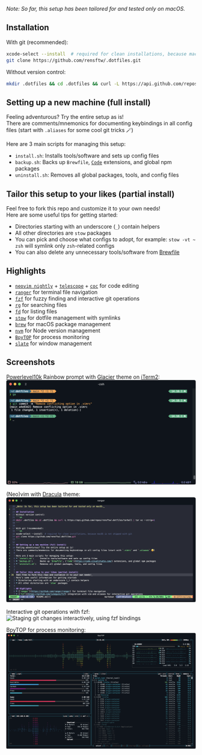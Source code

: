 _Note: So far, this setup has been tailored for and tested only on macOS._  

## Installation
With git (recommended):  
```sh
xcode-select --install  # required for clean installations, because macOS is not shipped with git
git clone https://github.com/rensftw/.dotfiles.git
```
  
Without version control:  
```sh
mkdir .dotfiles && cd .dotfiles && curl -L https://api.github.com/repos/rensftw/.dotfiles/tarball | tar xz --strip=1
```
  
## Setting up a new machine (full install)
Feeling adventurous? Try the entire setup as is!  
There are comments/mnemonics for documenting keybindings in all config files (start with `.aliases` for some cool git tricks 🪄)  

Here are 3 main scripts for managing this setup:  
* `install.sh`:     Installs tools/software and sets up config files
* `backup.sh`:      Backs up `Brewfile`, [`Code`](https://code.visualstudio.com/) extensions, and global npm packages
* `uninstall.sh`:   Removes all global packages, tools, and config files

  
## Tailor this setup to your likes (partial install)
Feel free to fork this repo and customize it to your own needs!  
Here are some useful tips for getting started:  
* Directories starting with an underscore (`_`) contain helpers
* All other directories are `stow` packages
* You can pick and choose what configs to adopt, for example: `stow -vt ~ zsh` will symlink only `zsh`-related configs
* You can also delete any unnecessary tools/software from [Brewfile](./_homebrew/Brewfile)
  
## Highlights
* [`neovim nightly`](https://neovim.io/) + [`telescope`](https://github.com/nvim-telescope/telescope.nvim) + [`coc`](https://github.com/neoclide/coc.nvim) for code editing
* [`ranger`](https://github.com/ranger/ranger) for terminal file navigation
* [`fzf`](https://github.com/junegunn/fzf) for fuzzy finding and interactive git operations
* [`rg`](https://github.com/BurntSushi/ripgrep) for searching files
* [`fd`](https://github.com/sharkdp/fd) for listing files
* [`stow`](https://www.gnu.org/software/stow/) for dotfile management with symlinks
* [`brew`](https://brew.sh/) for macOS package management
* [`nvm`](https://github.com/nvm-sh/nvm) for Node version management
* [`BpyTOP`](https://github.com/aristocratos/bpytop) for process monitoring
* [`slate`](https://github.com/jigish/slate) for window management
  
## Screenshots
[Powerlevel10k](https://github.com/romkatv/powerlevel10k/) Rainbow prompt with [Glacier](https://github.com/bahlo/iterm-colors#glacier) theme on [iTerm2](https://iterm2.com/):
![Powerlevel10k Rainbow prompt with Glacier theme on iTerm2](https://raw.githubusercontent.com/rensftw/.dotfiles-media/main/rainbow-prompt-with-glacier-theme.png)
  
(Neo)vim with [Dracula](https://draculatheme.com/vim) theme:
![(Neo)vim with Dracula theme](https://raw.githubusercontent.com/rensftw/.dotfiles-media/main/vim-with-dracula-theme.png)
  
Interactive git operations with fzf:
![Staging git changes interactively, using fzf bindings](https://raw.githubusercontent.com/rensftw/.dotfiles-media/main/interactive-git-fzf-full-size.gif)

  
BpyTOP for process monitoring:
![BpyTOP for process monitoring](https://raw.githubusercontent.com/rensftw/.dotfiles-media/main/bpytop-process-manager.png)

